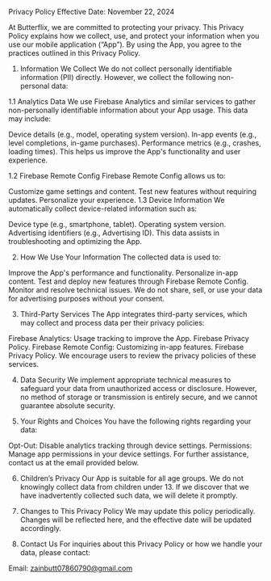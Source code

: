 Privacy Policy
Effective Date: November 22, 2024

At Butterflix, we are committed to protecting your privacy. This Privacy Policy explains how we collect, use, and protect your information when you use our mobile application (“App”). By using the App, you agree to the practices outlined in this Privacy Policy.

1. Information We Collect
We do not collect personally identifiable information (PII) directly. However, we collect the following non-personal data:

1.1 Analytics Data
We use Firebase Analytics and similar services to gather non-personally identifiable information about your App usage. This data may include:

Device details (e.g., model, operating system version).
In-app events (e.g., level completions, in-game purchases).
Performance metrics (e.g., crashes, loading times).
This helps us improve the App's functionality and user experience.

1.2 Firebase Remote Config
Firebase Remote Config allows us to:

Customize game settings and content.
Test new features without requiring updates.
Personalize your experience.
1.3 Device Information
We automatically collect device-related information such as:

Device type (e.g., smartphone, tablet).
Operating system version.
Advertising identifiers (e.g., Advertising ID).
This data assists in troubleshooting and optimizing the App.

2. How We Use Your Information
The collected data is used to:

Improve the App's performance and functionality.
Personalize in-app content.
Test and deploy new features through Firebase Remote Config.
Monitor and resolve technical issues.
We do not share, sell, or use your data for advertising purposes without your consent.

3. Third-Party Services
The App integrates third-party services, which may collect and process data per their privacy policies:

Firebase Analytics: Usage tracking to improve the App.
Firebase Privacy Policy.
Firebase Remote Config: Customizing in-app features.
Firebase Privacy Policy.
We encourage users to review the privacy policies of these services.

4. Data Security
We implement appropriate technical measures to safeguard your data from unauthorized access or disclosure. However, no method of storage or transmission is entirely secure, and we cannot guarantee absolute security.

5. Your Rights and Choices
You have the following rights regarding your data:

Opt-Out: Disable analytics tracking through device settings.
Permissions: Manage app permissions in your device settings.
For further assistance, contact us at the email provided below.

6. Children’s Privacy
Our App is suitable for all age groups. We do not knowingly collect data from children under 13. If we discover that we have inadvertently collected such data, we will delete it promptly.

7. Changes to This Privacy Policy
We may update this policy periodically. Changes will be reflected here, and the effective date will be updated accordingly.

8. Contact Us
For inquiries about this Privacy Policy or how we handle your data, please contact:

Email: zainbutt07860790@gmail.com
